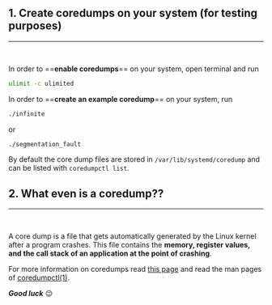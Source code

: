 ## 1. Create coredumps on your system (for testing purposes) 
---
<br>

In order to ==**enable coredumps**== on your system, open terminal and run

```bash
ulimit -c ulimited
```

In order to ==**create an example coredump**== on your system, run

```bash
./infinite
```

or

```bash
./segmentation_fault
```

By default the core dump files are stored in `/var/lib/systemd/coredump` and can be listed with 
`coredumpctl list`. 

## 2. What even is a coredump??
---
<br>

A core dump is a file that gets automatically generated by the Linux kernel after a program crashes. This file contains the 
**memory, register values, and the call stack of an application at the point of crashing**.

For more information on coredumps read [this page](https://www.baeldung.com/linux/managing-core-dumps) and read the man pages of [coredumpctl(1)](https://www.man7.org/linux/man-pages/man1/coredumpctl.1.html).

***Good luck*** :wink: